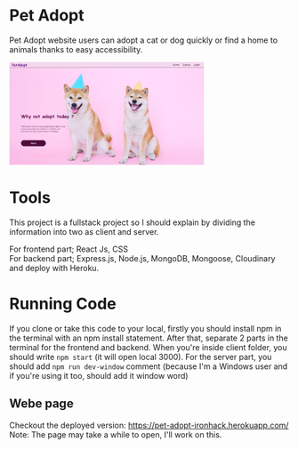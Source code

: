 # Pet Adopt

Pet Adopt website users can adopt a cat or dog quickly or find a home to animals thanks to easy accessibility.

  <img src="/mainscreen.png" width="350" alt="main screen">

# Tools

This project is a fullstack project so I should explain by dividing the information into two as client and server.

For frontend part; React Js, CSS <br/>
For backend part; Express.js, Node.js, MongoDB, Mongoose, Cloudinary and deploy with Heroku.

# Running Code

If you clone or take this code to your local, firstly you should install npm in the terminal with an npm install statement. After that, separate 2 parts in the terminal for the frontend and backend. When you're inside client folder, you should write `npm start` (it will open local 3000). For the server part, you should  add `npm run dev-window` comment (because I'm a Windows user and if you're using it too, should add it window word)

## Webe page 
Checkout the deployed version: https://pet-adopt-ironhack.herokuapp.com/ <br/>
Note: The page may take a while to open, I'll work on this.